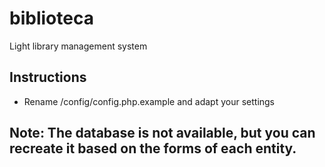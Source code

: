 # biblioteca
Light library management system

## Instructions
* Rename /config/config.php.example and adapt your settings

## Note: The database is not available, but you can recreate it based on the forms of each entity.
